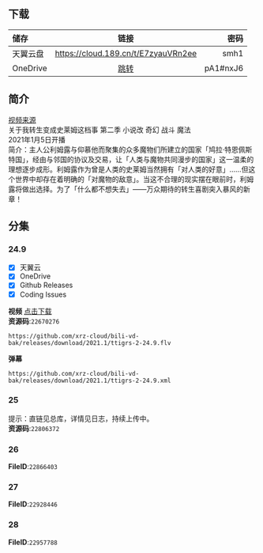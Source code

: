 ## 下载

储存 | 链接 | 密码
:----------- | :-----------: | -----------:
 天翼云盘        |     https://cloud.189.cn/t/E7zyauVRn2ee    |       smh1
 OneDrive | [跳转](https://xrzcloud-my.sharepoint.com/:f:/g/personal/xrz_xrzyun_ml/EqJNSBVy1FJAuIuDf4hRM_UBpXkYYhGDULKPfKo4iIBFgg?e=Ut9HDw) | pA1#nxJ6

## 简介
[视频来源](https://www.bilibili.com/bangumi/media/md28231812/)  
关于我转生变成史莱姆这档事 第二季 小说改 奇幻 战斗 魔法  
2021年1月5日开播  
简介：主人公利姆露与仰慕他而聚集的众多魔物们所建立的国家「鸠拉·特恩佩斯特国」，经由与邻国的协议及交易，让「人类与魔物共同漫步的国家」这一温柔的理想逐步成形。利姆露作为曾是人类的史莱姆当然拥有「对人类的好意」……但这个世界中却存在着明确的「对魔物的敌意」。当这不合理的现实摆在眼前时，利姆露将做出选择。为了「什么都不想失去」——万众期待的转生喜剧突入暴风的新章！  
## 分集
### 24.9
- [x] 天翼云
- [x] OneDrive
- [x] Github Releases
- [x] Coding Issues

**视频**   [点击下载](https://github.com/xrz-cloud/bili-vd-bak/releases/download/2021.1/ttigrs-2-24.9.flv)  
**资源码**:`22670276`
```
https://github.com/xrz-cloud/bili-vd-bak/releases/download/2021.1/ttigrs-2-24.9.flv
```
**弹幕**
```
https://github.com/xrz-cloud/bili-vd-bak/releases/download/2021.1/ttigrs-2-24.9.xml
```
### 25
提示：直链见总库，详情见日志，持续上传中。  
**资源码**:`22806372`
### 26
**FileID**:`22866403`
### 27
**FileID**:`22928446`
### 28
**FileID**:`22957788`
